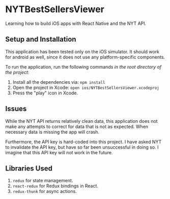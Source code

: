 # NYTBestSellersViewer

Learning how to build iOS apps with React Native and the NYT API.

## Setup and Installation

This application has been tested only on the iOS simulator. It should work for
android as well, since  it does not use any platform-specific components.

To run the application, run the following commands *in the root directory of the
project*:

1. Install all the dependencies via: `npm install`
1. Open the project in Xcode: `open ios/NYTBestSellersViewer.xcodeproj`
1. Press the "play" icon in Xcode.

## Issues

While the NYT API returns relatively clean data, this application does not make
any attempts to correct for data that is not as expected. When necessary data is
missing the app will crash.

Furthermore, the API key is hard-coded into this project. I have asked NYT to
invalidate the API key, but have so far been unsuccessful in doing so. I
imagine that this API key will not work in the future.

## Libraries Used

1. `redux` for state management.
1. `react-redux` for Redux bindings in React.
1. `redux-thunk` for async actions.
